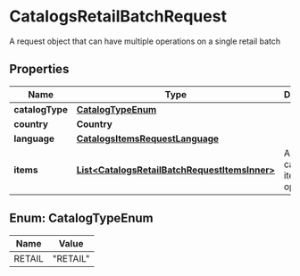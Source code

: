 

# CatalogsRetailBatchRequest

A request object that can have multiple operations on a single retail batch

## Properties

| Name | Type | Description | Notes |
|------------ | ------------- | ------------- | -------------|
|**catalogType** | [**CatalogTypeEnum**](#CatalogTypeEnum) |  |  |
|**country** | **Country** |  |  |
|**language** | [**CatalogsItemsRequestLanguage**](CatalogsItemsRequestLanguage.md) |  |  |
|**items** | [**List&lt;CatalogsRetailBatchRequestItemsInner&gt;**](CatalogsRetailBatchRequestItemsInner.md) | Array with catalogs item operations |  |



## Enum: CatalogTypeEnum

| Name | Value |
|---- | -----|
| RETAIL | &quot;RETAIL&quot; |




